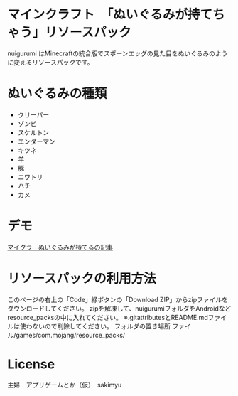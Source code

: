 # マインクラフト　「ぬいぐるみが持てちゃう」リソースパック
nuigurumi はMinecraftの統合版でスポーンエッグの見た目をぬいぐるみのように変えるリソースパックです。

# ぬいぐるみの種類
* クリーパー
* ゾンビ
* スケルトン
* エンダーマン
* キツネ
* 羊
* 豚
* ニワトリ
* ハチ
* カメ

# デモ
[マイクラ　ぬいぐるみが持てるの記事](https://ameblo.jp/sasamiyu58/entry-12699360463.html)

# リソースパックの利用方法
このページの右上の「Code」緑ボタンの「Download ZIP」からzipファイルをダウンロードしてください。
zipを解凍して、nuigurumiフォルダをAndroidなどresource_packsの中に入れてください。
※.gitattributesとREADME.mdファイルは使わないので削除してください。
フォルダの置き場所
ファイル/games/com.mojang/resource_packs/

# License
主婦　アプリゲームとか（仮）　sakimyu

